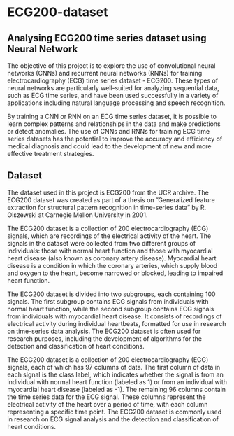 # ECG200-dataset
## Analysing ECG200 time series dataset using Neural Network

The objective of this project is to explore the use of convolutional neural networks (CNNs) and recurrent neural networks (RNNs) for training electrocardiography (ECG) time series dataset - ECG200. 
These types of neural networks are particularly well-suited for analyzing sequential data, such as ECG time series, and have been used successfully in a variety of applications including natural language processing and speech recognition. 

By training a CNN or RNN on an ECG time series dataset, it is possible to learn complex patterns and relationships in the data and make predictions or detect anomalies. The use of CNNs and RNNs for training ECG time series datasets has the potential to improve the accuracy and efficiency of medical diagnosis and could lead to the development of new and more effective treatment strategies.


## Dataset

The dataset used in this project is ECG200 from the UCR archive. The ECG200 dataset was created as part of a thesis on ”Generalized feature extraction for structural pattern recognition in time-series data” by R. Olszewski at Carnegie Mellon University in 2001.

The ECG200 dataset is a collection of 200 electrocardiography (ECG) signals, which are recordings of the electrical activity of the heart. The signals in the dataset were collected from two different groups of individuals: those with normal heart function and those with myocardial heart disease (also known as coronary artery disease). Myocardial heart disease is a condition in which the coronary arteries, which supply blood and oxygen to the heart, become narrowed or blocked, leading to impaired heart function.

The ECG200 dataset is divided into two subgroups, each containing 100 signals. The first subgroup contains ECG signals from individuals with normal heart function, while the second subgroup contains ECG signals from individuals with myocardial heart disease. It consists of recordings of electrical activity during individual heartbeats, formatted for use in research on time-series data analysis. The ECG200 dataset is often used for research purposes, including the development of algorithms for the detection and classification of heart conditions. 

The ECG200 dataset is a collection of 200 electrocardiography (ECG) signals, each of which has 97 columns of data. The first column of data in each signal is the class label, which indicates whether the signal is from an individual with normal heart function (labeled as 1) or from an individual with myocardial heart disease (labeled as -1). The remaining 96 columns contain the time series data for the ECG signal. These columns represent the electrical activity of the heart over a period of time, with each column representing a specific time point. The ECG200 dataset is commonly used in research on ECG signal analysis and the detection and classification of heart conditions.